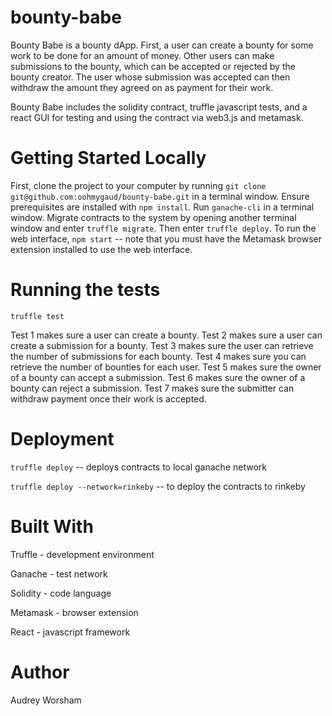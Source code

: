 # bounty-babe

Bounty Babe is a bounty dApp. First, a user can create a bounty for some work to be done for an amount of money. Other users can make submissions to the bounty, which can be accepted or rejected by the bounty creator. The user whose submission was accepted can then withdraw the amount they agreed on as payment for their work.

Bounty Babe includes the solidity contract, truffle javascript tests, and a react GUI for testing and using the contract via web3.js and metamask.

# Getting Started Locally

First, clone the project to your computer by running `git clone git@github.com:oohmygaud/bounty-babe.git` in a terminal window. Ensure prerequisites are installed with `npm install`. Run `ganache-cli` in a terminal window. Migrate contracts to the system by opening another terminal window and enter `truffle migrate`. Then enter `truffle deploy`. To run the web interface, `npm start` -- note that you must have the Metamask browser extension installed to use the web interface.

# Running the tests

`truffle test`

Test 1 makes sure a user can create a bounty.
Test 2 makes sure a user can create a submission for a bounty.
Test 3 makes sure the user can retrieve the number of submissions for each bounty.
Test 4 makes sure you can retrieve the number of bounties for each user.
Test 5 makes sure the owner of a bounty can accept a submission.
Test 6 makes sure the owner of a bounty can reject a submission.
Test 7 makes sure the submitter can withdraw payment once their work is accepted.

# Deployment

`truffle deploy` -- deploys contracts to local ganache network

`truffle deploy --network=rinkeby` -- to deploy the contracts to rinkeby

# Built With

Truffle - development environment

Ganache - test network

Solidity - code language

Metamask - browser extension

React - javascript framework

# Author

Audrey Worsham
